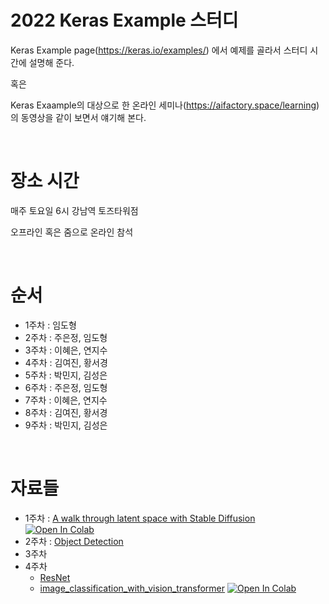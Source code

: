 # 2022 Keras Example 스터디


Keras Example page(https://keras.io/examples/) 에서 예제를 골라서 스터디 시간에 설명해 준다.

혹은 

Keras Exaample의 대상으로 한 온라인 세미나(https://aifactory.space/learning)의 동영상을 같이 보면서 얘기해 본다.

<br>

# 장소 시간

매주 토요일 6시 강남역 토즈타워점

오프라인 혹은 줌으로 온라인 참석


<br>

# 순서

- 1주차 : 임도형
- 2주차 : 주은정, 임도형
- 3주차 : 이혜은, 연지수
- 4주차 : 김여진, 황서경
- 5주차 : 박민지, 김성은
- 6주차 : 주은정, 임도형
- 7주차 : 이혜은, 연지수
- 8주차 : 김여진, 황서경
- 9주차 : 박민지, 김성은

<br>

# 자료들

- 1주차 : [A walk through latent space with Stable Diffusion](random_walks_with_stable_diffusion.ipynb) [![Open In Colab](https://colab.research.google.com/assets/colab-badge.svg)](https://colab.research.google.com/github/dhrim/keras_example_study_2022/blob/main/random_walks_with_stable_diffusion.ipynb)
- 2주차 : [Object Detection](2주차_objectDetection.pptx)
- 3주차
- 4주차
    - [ResNet](ResNet.pptx)
    - [image_classification_with_vision_transformer](keras_example_study(image_classification_with_vision_transformer).ipynb) [![Open In Colab](https://colab.research.google.com/assets/colab-badge.svg)](https://colab.research.google.com/github/dhrim/keras_example_study_2022/blob/main/keras_example_study(image_classification_with_vision_transformer).ipynb)
